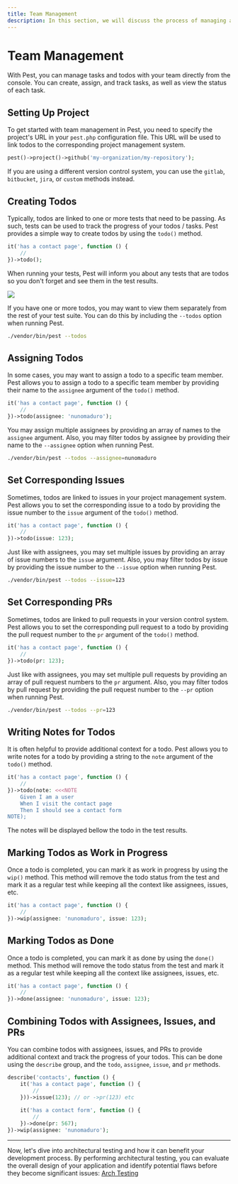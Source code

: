 ```yaml
---
title: Team Management
description: In this section, we will discuss the process of managing a small team of developers who directly in your Pest test suite.
---
```


# Team Management

With Pest, you can manage tasks and todos with your team directly from the console. You can create, assign, and track tasks, as well as view the status of each task.

## Setting Up Project

To get started with team management in Pest, you need to specify the project's URL in your `pest.php` configuration file. This URL will be used to link todos to the corresponding project management system.

```php
pest()->project()->github('my-organization/my-repository');
```

If you are using a different version control system, you can use the `gitlab`, `bitbucket`, `jira`, or `custom` methods instead.

## Creating Todos

Typically, todos are linked to one or more tests that need to be passing. As such, tests can be used to track the progress of your todos / tasks. Pest provides a simple way to create todos by using the `todo()` method.

```php
it('has a contact page', function () {
    //
})->todo();
```

When running your tests, Pest will inform you about any tests that are todos so you don't forget and see them in the test results.

<div class="code-snippet">
    <img src="/assets/img/todo.webp?1" style="--lines: 5" />
</div>

If you have one or more todos, you may want to view them separately from the rest of your test suite. You can do this by including the `--todos` option when running Pest.

```bash
./vendor/bin/pest --todos
```

## Assigning Todos

In some cases, you may want to assign a todo to a specific team member. Pest allows you to assign a todo to a specific team member by providing their name to the `assignee` argument of the `todo()` method.

```php
it('has a contact page', function () {
    //
})->todo(assignee: 'nunomaduro');
```

You may assign multiple assignees by providing an array of names to the `assignee` argument. Also, you may filter todos by assignee by providing their name to the `--assignee` option when running Pest.

```bash
./vendor/bin/pest --todos --assignee=nunomaduro
```

## Set Corresponding Issues

Sometimes, todos are linked to issues in your project management system. Pest allows you to set the corresponding issue to a todo by providing the issue number to the `issue` argument of the `todo()` method.

```php
it('has a contact page', function () {
    //
})->todo(issue: 123);
```

Just like with assignees, you may set multiple issues by providing an array of issue numbers to the `issue` argument. Also, you may filter todos by issue by providing the issue number to the `--issue` option when running Pest.

```bash
./vendor/bin/pest --todos --issue=123
```

## Set Corresponding PRs

Sometimes, todos are linked to pull requests in your version control system. Pest allows you to set the corresponding pull request to a todo by providing the pull request number to the `pr` argument of the `todo()` method.

```php
it('has a contact page', function () {
    //
})->todo(pr: 123);
```

Just like with assignees, you may set multiple pull requests by providing an array of pull request numbers to the `pr` argument. Also, you may filter todos by pull request by providing the pull request number to the `--pr` option when running Pest.

```bash
./vendor/bin/pest --todos --pr=123
```

## Writing Notes for Todos

It is often helpful to provide additional context for a todo. Pest allows you to write notes for a todo by providing a string to the `note` argument of the `todo()` method.

```php
it('has a contact page', function () {
    //
})->todo(note: <<<NOTE
    Given I am a user
    When I visit the contact page
    Then I should see a contact form
NOTE);
```

The notes will be displayed bellow the todo in the test results.

## Marking Todos as Work in Progress

Once a todo is completed, you can mark it as work in progress by using the `wip()` method. This method will remove the todo status from the test and mark it as a regular test while keeping all the context like assignees, issues, etc.

```php
it('has a contact page', function () {
    //
})->wip(assignee: 'nunomaduro', issue: 123);
```

## Marking Todos as Done

Once a todo is completed, you can mark it as done by using the `done()` method. This method will remove the todo status from the test and mark it as a regular test while keeping all the context like assignees, issues, etc.

```php
it('has a contact page', function () {
    //
})->done(assignee: 'nunomaduro', issue: 123);
```

## Combining Todos with Assignees, Issues, and PRs

You can combine todos with assignees, issues, and PRs to provide additional context and track the progress of your todos. This can be done using the `describe` group, and the `todo`, `assignee`, `issue`, and `pr` methods.

```php
describe('contacts', function () {
    it('has a contact page', function () {
        //
    }))->issue(123); // or ->pr(123) etc
    
    it('has a contact form', function () {
        //
    })->done(pr: 567);
})->wip(assignee: 'nunomaduro');
```


---

Now, let's dive into architectural testing and how it can benefit your development process. By performing architectural testing, you can evaluate the overall design of your application and identify potential flaws before they become significant issues: [Arch Testing](/docs/arch-testing)
